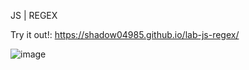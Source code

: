 JS | REGEX

Try it out!: https://shadow04985.github.io/lab-js-regex/

![image](https://user-images.githubusercontent.com/22547443/179411156-00cc5182-36ba-4583-b9d5-bb494b431c41.png)

